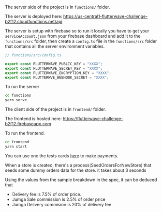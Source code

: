 The server side of the project is in `functions/` folder.

The server is deployed here: https://us-central1-flutterwave-challenge-b2f12.cloudfunctions.net/api

The server is setup with firebase so to run it locally you have to get your `serviceAccount.json` from your firebase dashboard and add it to the
`functions/src` folder,
then create a `config.ts` file in the `functions/src` folder that contains all the server environment variables.

```ts
// functions/src/config.ts

export const FLUTTERWAVE_PUBLIC_KEY = "XXXX";
export const FLUTTERWAVE_SECRET_KEY = "XXXX";
export const FLUTTERWAVE_ENCRYPTION_KEY = "XXXX";
export const FLUTTERWVE_WEBHOOK_SECRET = "XXXX";
```

To run the server

```sh
cd functions
yarn serve
```

The client side of the project is in `frontend/` folder.

The frontend is hosted here: https://flutterwave-challenge-b2f12.firebaseapp.com

To run the frontend.

```sh
cd frontend
yarn start
```

You can use one the tests cards [here](https://developer.flutterwave.com/docs/test-cards) to make payments.

When a store is created, there's a process(SeedOrdersForNewStore) that seeds some dummy orders data for the store. it takes about 3 seconds

Using the values from the sample breakdown in the spec, it can be deduced that

- Delivery fee is 7.5% of order price.
- Jumga Sale commission is 2.5% of order price
- Jumga Delivery commision is 20% of delivery fee
